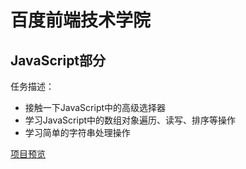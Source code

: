 # 百度前端技术学院
## JavaScript部分
任务描述：
- 接触一下JavaScript中的高级选择器
- 学习JavaScript中的数组对象遍历、读写、排序等操作
- 学习简单的字符串处理操作

[项目预览][1]

[1]: http://htmlpreview.github.io/?https://github.com/parabolazz/IFE-demo/blob/master/Stage15/index15.html
